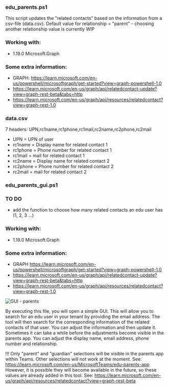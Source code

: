 



### edu_parents.ps1

This script updates the "related contacts" based on the information from a csv-file (data.csv). 
Default value for relationship = "parent" - choosing another relationship value is currently WIP

### Working with:
 * 1.19.0               Microsoft.Graph

### Some extra information:
* GRAPH: https://learn.microsoft.com/en-us/powershell/microsoftgraph/get-started?view=graph-powershell-1.0
* https://learn.microsoft.com/en-us/graph/api/relatedcontact-update?view=graph-rest-beta&tabs=http
* https://learn.microsoft.com/en-us/graph/api/resources/relatedcontact?view=graph-rest-1.0


### data.csv

7  headers: UPN,rc1name,rc1phone,rc1mail,rc2name,rc2phone,rc2mail

* UPN = UPN of user
* rc1name = Display name for related contact 1
* rc1phone = Phone number for related contact 1
* rc1mail = mail for related contact 1
* rc2name = Display name for related contact 2
* rc2phone = Phone number for related contact 2
* rc2mail = mail for related contact 2





### edu_parents_gui.ps1

### TO DO
* add the function to choose how many related contacts an edu user has (1, 2, 3 ...)

### Working with:
 * 1.19.0               Microsoft.Graph

### Some extra information:
* GRAPH https://learn.microsoft.com/en-us/powershell/microsoftgraph/get-started?view=graph-powershell-1.0
* https://learn.microsoft.com/en-us/graph/api/relatedcontact-update?view=graph-rest-beta&tabs=http
* https://learn.microsoft.com/en-us/graph/api/resources/relatedcontact?view=graph-rest-1.0


![GUI - parents](https://user-images.githubusercontent.com/113233490/211123292-a0d21d54-93b6-4ef5-9648-99877e2f0acf.PNG)


By executing this file, you will open a simple GUI. This will allow you to search for an edu user in your tenant by providing the email address. The tool will then search for the corresponding information of the related contacts of that user. You can adjust the information and then update it. Sometimes it can take a while before the adjustments become visible in the parents app. You can adjust the display name, email address, phone number and relationship.

!!! Only "parent" and "guardian" selections will be visible in the parents app within Teams. Other selections will not work at the moment. See: https://learn.microsoft.com/en-us/MicrosoftTeams/edu-parents-app  However, it is possible they will become available in the future, so these values are already added in this tool. See: https://learn.microsoft.com/en-us/graph/api/resources/relatedcontact?view=graph-rest-beta

